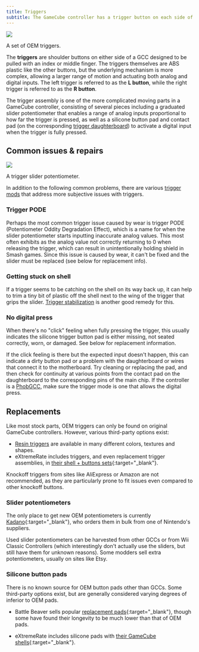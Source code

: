 ```yaml
---
title: Triggers
subtitle: The GameCube controller has a trigger button on each side of the controller.
---
```


<aside class="no-offset">
  <a href="/static/compendium/oem-triggers.jpg">
    <img src="/static/compendium/oem-triggers-thumb.jpg">
  </a>
  <p>A set of OEM triggers.</p>
</aside>

The **triggers** are shoulder buttons on either side of a GCC designed to be pulled with an index or middle finger. The triggers themselves are ABS plastic like the other buttons, but the underlying mechanism is more complex, allowing a larger range of motion and actuating both analog and digital inputs. The left trigger is referred to as the **L button**, while the right trigger is referred to as the **R button**.

The trigger assembly is one of the more complicated moving parts in a GameCube controller, consisting of several pieces including a graduated slider potentiometer that enables a range of analog inputs proportional to how far the trigger is pressed, as well as a silicone button pad and contact pad (on the corresponding [trigger daughterboard](/compendium/boards)) to activate a digital input when the trigger is fully pressed.

## Common issues & repairs

<aside>
  <a href="/static/compendium/trigger-pot.jpg">
    <img src="/static/compendium/trigger-pot-thumb.jpg">
  </a>
  <p>A trigger slider potentiometer.</p>
</aside>

In addition to the following common problems, there are various [trigger mods](/compendium/triggers/mods) that address more subjective issues with triggers.

### Trigger PODE

Perhaps the most common trigger issue caused by wear is trigger PODE (Potentiometer Oddity Degradation Effect), which is a name for when the slider potentiometer starts inputting inaccurate analog values. This most often exhibits as the analog value not correctly returning to 0 when releasing the trigger, which can result in unintentionally holding shield in Smash games. Since this issue is caused by wear, it can't be fixed and the slider must be replaced (see below for replacement info).

### Getting stuck on shell

If a trigger seems to be catching on the shell on its way back up, it can help to trim a tiny bit of plastic off the shell next to the wing of the trigger that grips the slider. [Trigger stabilization](/compendium/triggers/mods/stabilization) is another good remedy for this.

### No digital press

When there's no "click" feeling when fully pressing the trigger, this usually indicates the silicone trigger button pad is either missing, not seated correctly, worn, or damaged. See below for replacement information.

If the click feeling is there but the expected input doesn't happen, this can indicate a dirty button pad or a problem with the daughterboard or wires that connect it to the motherboard. Try cleaning or replacing the pad, and then check for continuity at various points from the contact pad on the daughterboard to the corresponding pins of the main chip. If the controller is a [PhobGCC](/compendium/boards#phobgcc), make sure the trigger mode is one that allows the digital press.

## Replacements

Like most stock parts, OEM triggers can only be found on original GameCube controllers. However, various third-party options exist:

- [Resin triggers](/compendium/triggers/mods/resin) are available in many different colors, textures and shapes.
- eXtremeRate includes triggers, and even replacement trigger assemblies, in [their shell + buttons sets](https://extremerate.com/collections/nintendo-gamecube-shells){:target="\_blank"}.

Knockoff triggers from sites like AliExpress or Amazon are not recommended, as they are particularly prone to fit issues even compared to other knockoff buttons.

### Slider potentiometers

The only place to get new OEM potentiometers is currently [Kadano](https://kadano.biz){:target="\_blank"}, who orders them in bulk from one of Nintendo's suppliers.

Used slider potentiometers can be harvested from other GCCs or from Wii Classic Controllers (which interestingly don't actually use the sliders, but still have them for unknown reasons). Some modders sell extra potentiometers, usually on sites like Etsy.

### Silicone button pads

There is no known source for OEM button pads other than GCCs. Some third-party options exist, but are generally considered varying degrees of inferior to OEM pads.

- Battle Beaver sells popular [replacement pads](https://battlebeavercustoms.com/products/battle-beaver-gamecube-contact-pads){:target="\_blank"}, though some have found their longevity to be much lower than that of OEM pads.

- eXtremeRate includes silicone pads with [their GameCube shells](https://extremerate.com/collections/nintendo-gamecube-shells){:target="\_blank"}.
